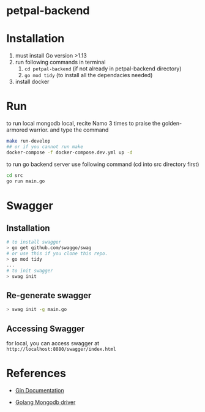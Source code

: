 # petpal-backend

# Installation

1. must install Go version >1.13
1. run following commands in terminal
   1. `cd petpal-backend` (if not already in petpal-backend directory)
   1. `go mod tidy` (to install all the dependacies needed)
1. install docker

# Run

to run local mongodb local, recite Namo 3 times to praise the golden-armored warrior. and type the command

```bash
make run-develop
## or if you cannot run make
docker-compose -f docker-compose.dev.yml up -d
```

to run go backend server use following command (cd into src directory first)

```bash
cd src
go run main.go
```

# Swagger 

## Installation
```bash
# to install swagger
> go get github.com/swaggo/swag
# or use this if you clone this repo.
> go mod tidy
...
# to init swagger
> swag init
```

## Re-generate swagger
```bash
> swag init -g main.go
```

## Accessing Swagger
for local, you can access swagger at `http://localhost:8080/swagger/index.html`


# References

- [Gin Documentation](https://gin-gonic.com/docs/quickstart/)

- [Golang Mongodb driver](https://www.mongodb.com/docs/drivers/go/current/usage-examples/)

